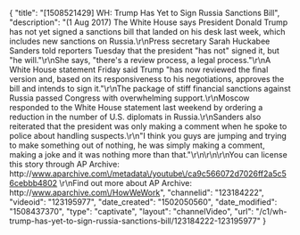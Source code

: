 {
    "title": "[1508521429] WH: Trump Has Yet to Sign Russia Sanctions Bill",
    "description": "(1 Aug 2017) The White House says President Donald Trump has not yet signed a sanctions bill that landed on his desk last week, which includes new sanctions on Russia.\r\nPress secretary Sarah Huckabee Sanders told reporters Tuesday that the president \"has not\" signed it, but \"he will.\"\r\nShe says, \"there's a review process, a legal process.\"\r\nA White House statement Friday said Trump \"has now reviewed the final version and, based on its responsiveness to his negotiations, approves the bill and intends to sign it.\"\r\nThe package of stiff financial sanctions against Russia passed Congress with overwhelming support.\r\nMoscow responded to the White House statement last weekend by ordering a reduction in the number of U.S. diplomats in Russia.\r\nSanders also reiterated that the president was only making a comment when he spoke to police about handling suspects.\r\n\"I think you guys are jumping and trying to make something out of nothing, he was simply making a comment, making a joke and it was nothing more than that.\"\r\n\r\n\r\nYou can license this story through AP Archive: http:\/\/www.aparchive.com\/metadata\/youtube\/ca9c566072d7026ff2a5c56cebbb4802 \r\nFind out more about AP Archive: http:\/\/www.aparchive.com\/HowWeWork",
    "channelid": "123184222",
    "videoid": "123195977",
    "date_created": "1502050560",
    "date_modified": "1508437370",
    "type": "captivate",
    "layout": "channelVideo",
    "url": "\/c1\/wh-trump-has-yet-to-sign-russia-sanctions-bill\/123184222-123195977"
}
